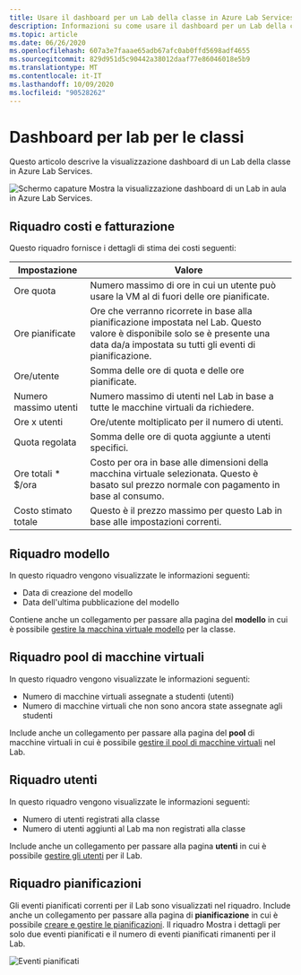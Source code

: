 ```yaml
---
title: Usare il dashboard per un Lab della classe in Azure Lab Services | Microsoft Docs
description: Informazioni su come usare il dashboard per un Lab della classe in Azure Lab Services.
ms.topic: article
ms.date: 06/26/2020
ms.openlocfilehash: 607a3e7faaae65adb67afc0ab0ffd5698adf4655
ms.sourcegitcommit: 829d951d5c90442a38012daaf77e86046018e5b9
ms.translationtype: MT
ms.contentlocale: it-IT
ms.lasthandoff: 10/09/2020
ms.locfileid: "90528262"
---
```

# <a name="dashboard-for-classroom-labs"></a>Dashboard per lab per le classi
Questo articolo descrive la visualizzazione dashboard di un Lab della classe in Azure Lab Services. 

![Schermo capature Mostra la visualizzazione dashboard di un Lab in aula in Azure Lab Services.](./media/use-dashboard/dashboard.png)

## <a name="costs-and-billing-tile"></a>Riquadro costi e fatturazione
Questo riquadro fornisce i dettagli di stima dei costi seguenti:

| Impostazione | Valore | 
| ------- | ----- | 
| Ore quota | Numero massimo di ore in cui un utente può usare la VM al di fuori delle ore pianificate. |
| Ore pianificate | Ore che verranno ricorrete in base alla pianificazione impostata nel Lab. Questo valore è disponibile solo se è presente una data da/a impostata su tutti gli eventi di pianificazione. |
| Ore/utente | Somma delle ore di quota e delle ore pianificate. |
| Numero massimo utenti | Numero massimo di utenti nel Lab in base a tutte le macchine virtuali da richiedere. |
| Ore x utenti | Ore/utente moltiplicato per il numero di utenti. |
| Quota regolata | Somma delle ore di quota aggiunte a utenti specifici. |
| Ore totali * $/ora | Costo per ora in base alle dimensioni della macchina virtuale selezionata. Questo è basato sul prezzo normale con pagamento in base al consumo. |
| Costo stimato totale | Questo è il prezzo massimo per questo Lab in base alle impostazioni correnti. |

## <a name="template-tile"></a>Riquadro modello
In questo riquadro vengono visualizzate le informazioni seguenti:

- Data di creazione del modello 
- Data dell'ultima pubblicazione del modello 

Contiene anche un collegamento per passare alla pagina del **modello** in cui è possibile [gestire la macchina virtuale modello](how-to-create-manage-template.md) per la classe. 

## <a name="virtual-machine-pool-tile"></a>Riquadro pool di macchine virtuali

In questo riquadro vengono visualizzate le informazioni seguenti:

- Numero di macchine virtuali assegnate a studenti (utenti)
- Numero di macchine virtuali che non sono ancora state assegnate agli studenti

Include anche un collegamento per passare alla pagina del **pool** di macchine virtuali in cui è possibile [gestire il pool di macchine virtuali](how-to-set-virtual-machine-passwords.md) nel Lab. 

## <a name="users-tile"></a>Riquadro utenti

In questo riquadro vengono visualizzate le informazioni seguenti:

- Numero di utenti registrati alla classe
- Numero di utenti aggiunti al Lab ma non registrati alla classe 

Include anche un collegamento per passare alla pagina **utenti** in cui è possibile [gestire gli utenti](how-to-configure-student-usage.md) per il Lab. 

## <a name="schedules-tile"></a>Riquadro pianificazioni
Gli eventi pianificati correnti per il Lab sono visualizzati nel riquadro. Include anche un collegamento per passare alla pagina di **pianificazione** in cui è possibile [creare e gestire le pianificazioni](how-to-create-schedules.md). Il riquadro Mostra i dettagli per solo due eventi pianificati e il numero di eventi pianificati rimanenti per il Lab. 

![Eventi pianificati](./media/use-dashboard/scheduled-events.png)


